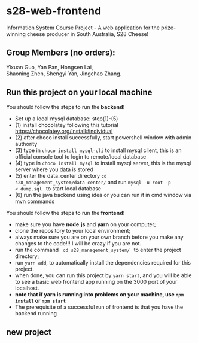 # s28-web-frontend

Information System Course Project - A web application for the prize-winning cheese producer in South Australia, S28 Cheese!

## Group Members (no orders):

Yixuan Guo, Yan Pan, Hongsen Lai,</br>
Shaoning Zhen, Shengyi Yan, Jingchao Zhang.

## Run this project on your local machine

You should follow the steps to run the <b>backend</b>!

- Set up a local mysql database: step(1)-(5)
- (1) install chocolatey following this tutorial https://chocolatey.org/install#individual
- (2) after choco install successfully, start powershell window with admin authority
- (3) type in <code>choco install mysql-cli</code> to install mysql client, this is an official console tool to login to remote/local database
- (4) type in <code>choco install mysql</code> to install mysql server, this is the mysql server where you data is stored
- (5) enter the data_center directory <code>cd s28_management_system/data-center/</code> and run <code>mysql -u root -p < dump.sql </code> to start local database
- (6) run the java backend using idea or you can run it in cmd window via mvn commands

You should follow the steps to run the <b>frontend</b>!
- make sure you have <b>node.js</b> and <b>yarn</b> on your computer;
- clone the repository to your local environment;
- always make sure you are on your own branch before you make any changes to the code!!! I will be crazy if you are not.
- run the command <code> cd s28_management_system/ </code> to enter the project directory;
- run <code>yarn add</code>, to automatically install the dependencies required for this project.
- when done, you can run this project by <code>yarn start</code>, and you will be able to see a basic web frontend app running on the 3000 port of your localhost.
- <b>note that if yarn is running into problems on your machine, use <code>npm install</code> or <code>npm start</code></b>
- The prerequisite of a successful run of frontend is that you have the backend running

## new project

